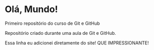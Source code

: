 # Olá, Mundo!
 Primeiro repositório do curso de Git e GitHub

Repositório criado durante uma aula de Git e GitHub.

Essa linha eu adicionei diretamente do site! QUE IMPRESSIONANTE!
